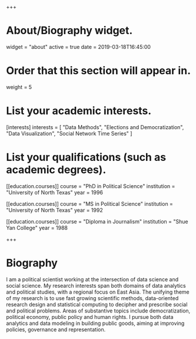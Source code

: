 +++
# About/Biography widget.
widget = "about"
active = true
date = 2019-03-18T16:45:00

# Order that this section will appear in.
weight = 5

# List your academic interests.
[interests]
  interests = [
    "Data Methods",
    "Elections and Democratization",
    "Data Visualization",
    "Social Network Time Series"
  ]

# List your qualifications (such as academic degrees).
[[education.courses]]
  course = "PhD in Political Science"
  institution = "University of North Texas"
  year = 1996

[[education.courses]]
  course = "MS in Political Science"
  institution = "University of North Texas"
  year = 1992

[[education.courses]]
  course = "Diploma in Journalism"
  institution = "Shue Yan College"
  year = 1988
 
+++

# Biography

I am a political scientist working at the intersection of data science and social science. My research interests span both domains of data analytics and political studies, with a regional focus on East Asia. The unifying theme of my research is to use fast growing scientific methods, data-oriented research design and statistical computing to decipher and prescribe social and political problems. Areas of substantive topics include democratization, political economy, public policy and human rights. I pursue both data analytics and data modeling in building public goods, aiming at improving policies, governance and representation.
